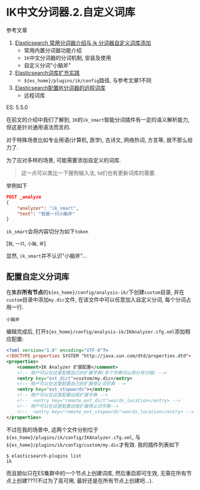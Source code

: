 # IK中文分词器.2.自定义词库

参考文章

1. [Elasticsearch 常用分词器介绍与 ik 分词器自定义词库添加](https://techlog.cn/article/list/10183300)
    - 常用内置分词器功能介绍
    - `IK`中文分词器的分词机制, 安装及使用
    - 自定义分词"小脑斧"
2. [Elasticsearch词库扩充实践](https://blog.csdn.net/ldllovegyh/article/details/82820653)
    - `${es_home}/plugins/ik/config`路径, 与参考文章1不同
3. [Elasticsearch配置IK分词器的远程词库](https://zhuanlan.zhihu.com/p/95873129)
    - 远程词库

ES: 5.5.0

在前文的介绍中我们了解到, `IK`的`ik_smart`智能分词插件有一定的语义解析能力, 但这是针对通用语法而言的. 

对于特殊场景比如专业用语(计算机, 医学), 古诗文, 网络热词, 方言等, 就不那么给力了. 

为了应对多样的场景, 可能需要添加自定义的词库.

> 这一点可以类比一下搜狗输入法, ta们也有更新词库的需要.

举例如下

```json
POST _analyze
{
    "analyzer": "ik_smart",
    "text": "我是一只小脑斧"
}
```

`ik_smart`会将内容切分为如下`token`

[`我`, `一只`, `小脑`, `斧`]

显然, `ik_smart`并不认识"小脑斧"...

## 配置自定义分词库

在集群**所有节点**的`${es_home}/config/analysis-ik/`下创建`custom`目录, 并在`custom`目录中添加`my.dic`文件, 在该文件中可以任意加入自定义分词, 每个分词占用一行.

```
小脑斧
```

编辑完成后, 打开`${es_home}/config/analysis-ik/IKAnalyzer.cfg.xml`添加相应配置:

```xml
<?xml version="1.0" encoding="UTF-8"?>
<!DOCTYPE properties SYSTEM "http://java.sun.com/dtd/properties.dtd">
<properties>
    <comment>IK Analyzer 扩展配置</comment>
    <!-- 用户可以在这里配置自己的扩展字典(多个字典可以用分号分隔) -->
    <entry key="ext_dict">custom/my.dic</entry>
    <!-- 用户可以在这里配置自己的扩展停止词字典 -->
    <entry key="ext_stopwords"></entry>
    <!-- 用户可以在这里配置远程扩展字典 -->
    <!--  <entry key="remote_ext_dict">words_location</entry> -->
    <!-- 用户可以在这里配置远程扩展停止词字典-->
    <!--  <entry key="remote_ext_stopwords">words_location</entry> -->
</properties>
```

不过在我的场景中, 这两个文件分别位于`${es_home}/plugins/ik/config/IKAnalyzer.cfg.xml`, 与`${es_home}/plugins/ik/config/custom/my.dic`才有效. 我的插件列表如下

```console
$ elasticsearch-plugins list
ik
```

而且貌似只在ES集群中的一个节点上创建词库, 然后重启即可生效, 无需在所有节点上创建???(不过为了高可用, 最好还是在所有节点上创建吧...).
